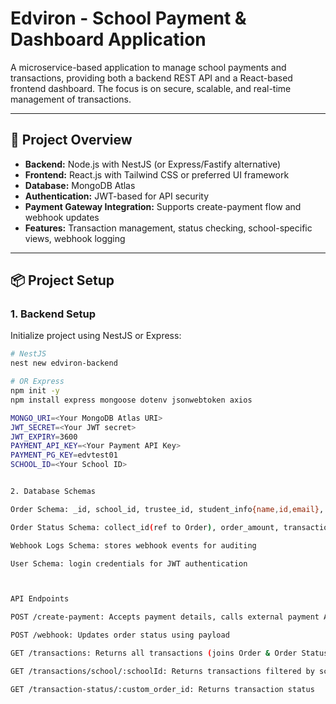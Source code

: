 # Edviron - School Payment & Dashboard Application

A microservice-based application to manage school payments and transactions, providing both a backend REST API and a React-based frontend dashboard. The focus is on secure, scalable, and real-time management of transactions.

---

## 🚀 Project Overview

- **Backend:** Node.js with NestJS (or Express/Fastify alternative)  
- **Frontend:** React.js with Tailwind CSS or preferred UI framework  
- **Database:** MongoDB Atlas  
- **Authentication:** JWT-based for API security  
- **Payment Gateway Integration:** Supports create-payment flow and webhook updates  
- **Features:** Transaction management, status checking, school-specific views, webhook logging  

---

## 📦 Project Setup

### 1. Backend Setup
Initialize project using NestJS or Express:

```bash
# NestJS
nest new edviron-backend

# OR Express
npm init -y
npm install express mongoose dotenv jsonwebtoken axios

MONGO_URI=<Your MongoDB Atlas URI>
JWT_SECRET=<Your JWT secret>
JWT_EXPIRY=3600
PAYMENT_API_KEY=<Your Payment API Key>
PAYMENT_PG_KEY=edvtest01
SCHOOL_ID=<Your School ID>


2. Database Schemas

Order Schema: _id, school_id, trustee_id, student_info{name,id,email}, gateway_name

Order Status Schema: collect_id(ref to Order), order_amount, transaction_amount, payment_mode, payment_details, bank_reference, payment_message, status, error_message, payment_time

Webhook Logs Schema: stores webhook events for auditing

User Schema: login credentials for JWT authentication



API Endpoints

POST /create-payment: Accepts payment details, calls external payment API, generates JWT-signed payload, redirects user to payment page

POST /webhook: Updates order status using payload

GET /transactions: Returns all transactions (joins Order & Order Status) with pagination and sorting

GET /transactions/school/:schoolId: Returns transactions filtered by school

GET /transaction-status/:custom_order_id: Returns transaction status